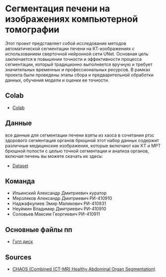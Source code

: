 # Сегментация печени на изображениях компьютерной томографии
Этот проект представляет собой исследование методов автоматической сегментации печени на КТ-изображениях с использованием сверточной нейронной сети UNet. Основная цель заключается в повышении точности и эффективности процесса сегментации, который традиционно выполняется вручную и требует значительных временных и профессиональных ресурсов. В рамках проекта были проведены этапы сбора и предварительной обработки данных, обучения модели и оценки ее точности.

## Colab
- [Colab](https://colab.research.google.com/drive/1Qr9p3-p9PQa8Y1P1od2BEyVueLG5H-Zr?usp=sharing)

## Данные
все данные для сегментации печени взяты из хаоса в сочетании ртзс здорового сегментация органов брюшной этот набор данных содержит различные медицинские изображения, которые включают как КТ и МРТ брюшной полости с целью точной сегментации и анализа органов, включая печень вы можете скачать их здесь:
- [Dataset](https://drive.google.com/drive/folders/1hctbQR2FBiokfutDVVBOy_QWFzWd2Hwn?usp=sharing)

## Команда
- Ильинский Александр Дмитриевич куратор
- Мерзляков Александр Дмитриевич РИ-410910
- Наджафкулиев Эмир Маликович РИ-410931
- Неуймин Владимир Дмитриевич РИ-410910
- Соловьев Максим Георгиевич РИ-410911

## Основные файлы пп
- [Гугл диск](https://drive.google.com/drive/folders/1xjjnZDXsPX4tRIg-Y8MW9r7QnCey5WFr?usp=sharing)

## Sources
- [CHAOS (Combined (CT-MR) Healthy Abdominal Organ Segmentation)](https://chaos.grand-challenge.org/Combined_Healthy_Abdominal_Organ_Segmentation)


